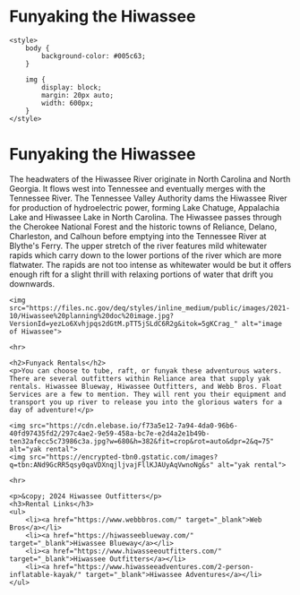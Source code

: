 # Funyaking the Hiwassee
<!DOCTYPE html>
<html>

  <head>
    <title>Funyaking the Hiwassee</title>

    <style>
        body {
            background-color: #005c63;
        } 

        img {
            display: block;
            margin: 20px auto;
            width: 600px;
        }
    </style>
  </head>
 <body>
    <h1>Funyaking the Hiwassee</h1>
    <p>The headwaters of the Hiwassee River originate in North Carolina and North Georgia. It flows west into Tennessee and eventually merges with the Tennessee River. The Tennessee Valley Authority dams the Hiwassee River for production of hydroelectric power, forming Lake Chatuge, Appalachia Lake and Hiwassee Lake in North Carolina. The Hiwassee passes through the Cherokee National Forest and the historic towns of Reliance, Delano, Charleston, and Calhoun before emptying into the Tennessee River at Blythe's Ferry. The upper stretch of the river features mild whitewater rapids which carry down to the lower portions of the river which are more flatwater. The rapids are not too intense as whitewater would be but it offers enough rift for a slight thrill with relaxing portions of water that drift you downwards.</p>

    <img src="https://files.nc.gov/deq/styles/inline_medium/public/images/2021-10/Hiwassee%20planning%20doc%20image.jpg?VersionId=yezLo6Xvhjpqs2dGtM.pTT5jSLdC6R2g&itok=5gKCrag_" alt="image of Hiwassee">

    <hr>

    <h2>Funyack Rentals</h2>
    <p>You can choose to tube, raft, or funyak these adventurous waters. There are several outfitters within Reliance area that supply yak rentals. Hiwassee Blueway, Hiwassee Outfitters, and Webb Bros. Float Services are a few to mention. They will rent you their equipment and transport you up river to release you into the glorious waters for a day of adventure!</p>

    <img src="https://cdn.elebase.io/f73a5e12-7a94-4da0-96b6-40fd97435fd2/297c4ae2-9e59-458a-bc7e-e2d4a2e1b49b-ten32afecc5c73986c3a.jpg?w=680&h=382&fit=crop&rot=auto&dpr=2&q=75" alt="yak rental">
    <img src="https://encrypted-tbn0.gstatic.com/images?q=tbn:ANd9GcRR5qsy0qaVDXnqjljvajFllKJAUyAqVwnoNg&s" alt="yak rental">

    <hr>

    <p>&copy; 2024 Hiwassee Outfitters</p>
    <h3>Rental Links</h3>
    <ul>
        <li><a href="https://www.webbbros.com/" target="_blank">Web Bros</a></li>
        <li><a href="https://hiwasseeblueway.com/" target="_blank">Hiwassee Blueway</a></li>
        <li><a href="https://www.hiwasseeoutfitters.com/" target="_blank">Hiwassee Outfitters</a></li>
        <li><a href="https://www.hiwasseeadventures.com/2-person-inflatable-kayak/" target="_blank">Hiwassee Adventures</a></li>
    </ul>
    
 </body>
</html>